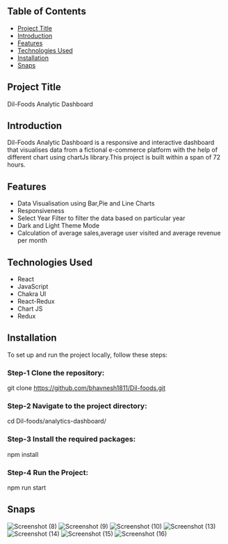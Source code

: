 ## Table of Contents

- [Project Title](#project-title)
- [Introduction](#introduction)
- [Features](#features)
- [Technologies Used](#technologies-used)
- [Installation](#installation)
- [Snaps](#snaps)


## Project Title

Dil-Foods Analytic Dashboard

## Introduction

Dil-Foods Analytic Dashboard is a responsive and interactive dashboard that visualises data from a fictional e-commerce
platform with the help of different chart using chartJs library.This project is built within a span of 72 hours.

## Features

- Data Visualisation using Bar,Pie and Line Charts
- Responsiveness
- Select Year Filter to filter the data based on particular year
- Dark and Light Theme Mode
- Calculation of average sales,average user visited and average revenue per month

## Technologies Used

- React
- JavaScript
- Chakra UI
- React-Redux
- Chart JS
- Redux

## Installation
To set up and run the project locally, follow these steps:

### Step-1 Clone the repository:
git clone https://github.com/bhavnesh1811/Dil-foods.git

### Step-2 Navigate to the project directory:
cd Dil-foods/analytics-dashboard/

### Step-3 Install the required packages:
npm install

### Step-4 Run the Project:
npm run start

## Snaps

![Screenshot (8)](https://github.com/bhavnesh1811/Dil-foods/assets/110032728/522fad16-1797-495a-ae4d-569c9f56c8ed)
![Screenshot (9)](https://github.com/bhavnesh1811/Dil-foods/assets/110032728/d2133781-9559-4985-a95c-0536033e4737)
![Screenshot (10)](https://github.com/bhavnesh1811/Dil-foods/assets/110032728/d4be4cd7-2da9-4422-9a8d-5952180be8f0)
![Screenshot (13)](https://github.com/bhavnesh1811/Dil-foods/assets/110032728/7e472880-d6fc-45a1-8a6d-26d3829f6fad)
![Screenshot (14)](https://github.com/bhavnesh1811/Dil-foods/assets/110032728/7407b8c8-5c7a-47f8-9301-7d436e2eddd6)
![Screenshot (15)](https://github.com/bhavnesh1811/Dil-foods/assets/110032728/3e35ad72-a8f0-47df-b9bd-2bcb018e03ff)
![Screenshot (16)](https://github.com/bhavnesh1811/Dil-foods/assets/110032728/4db19fdf-1f3a-4cc3-846e-6067058dd65a)





